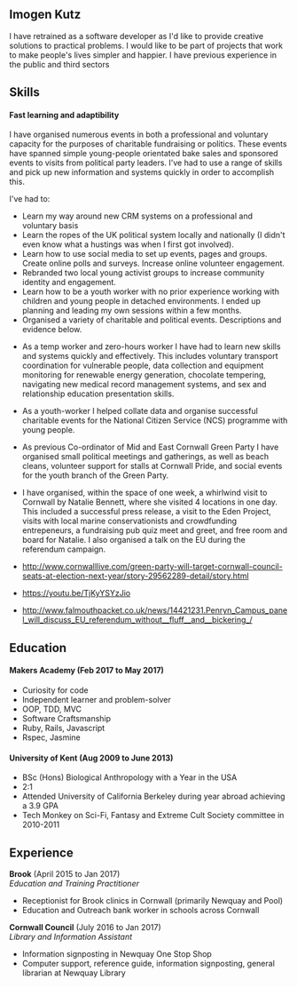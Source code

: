 ## Imogen Kutz

I have retrained as a software developer as I'd like to provide creative solutions to practical problems. I would like to be part of projects that work to make people's lives simpler and happier. I have previous experience in the public and third sectors

## Skills

#### Fast learning and adaptibility

I have organised numerous events in both a professional and voluntary capacity for the purposes of charitable fundraising or politics. These events have spanned simple young-people orientated bake sales and sponsored events to visits from political party leaders. I've had to use a range of skills and pick up new information and systems quickly in order to accomplish this.

I've had to:
* Learn my way around new CRM systems on a professional and voluntary basis
* Learn the ropes of the UK political system locally and nationally (I didn't even know what a hustings was when I first got involved).
* Learn how to use social media to set up events, pages and groups. Create online polls and surveys. Increase online volunteer engagement.
* Rebranded two local young activist groups to increase community identity and engagement.
* Learn how to be a youth worker with no prior experience working with children and young people in detached environments. I ended up planning and leading my own sessions within a few months.
* Organised a variety of charitable and political events. Descriptions and evidence below.

- As a temp worker and zero-hours worker I have had to learn new skills and systems quickly and effectively. This includes voluntary transport coordination for vulnerable people, data collection and equipment monitoring for renewable energy generation, chocolate tempering, navigating new medical record management systems, and sex and relationship education presentation skills.
- As a youth-worker I helped collate data and organise successful charitable events for the National Citizen Service (NCS) programme with young people.
- As previous Co-ordinator of Mid and East Cornwall Green Party I have organised small political meetings and gatherings, as well as beach cleans, volunteer support for stalls at Cornwall Pride, and social events for the youth branch of the Green Party. 
- I have organised, within the space of one week, a whirlwind visit to Cornwall by Natalie Bennett, where she visited 4 locations in one day. This included a successful press release, a visit to the Eden Project, visits with local marine conservationists and crowdfunding entrepeneurs, a fundraising pub quiz meet and greet, and free room and board for Natalie. I also organised a talk on the EU during the referendum campaign.

- http://www.cornwalllive.com/green-party-will-target-cornwall-council-seats-at-election-next-year/story-29562289-detail/story.html
- https://youtu.be/TjKyYSYzJio 
- http://www.falmouthpacket.co.uk/news/14421231.Penryn_Campus_panel_will_discuss_EU_referendum_without__fluff__and__bickering_/

## Education

#### Makers Academy (Feb 2017 to May 2017)

- Curiosity for code
- Independent learner and problem-solver
- OOP, TDD, MVC
- Software Craftsmanship
- Ruby, Rails, Javascript
- Rspec, Jasmine

#### University of Kent (Aug 2009 to June 2013)

- BSc (Hons) Biological Anthropology with a Year in the USA
- 2:1
- Attended University of California Berkeley during year abroad achieving a 3.9 GPA
- Tech Monkey on Sci-Fi, Fantasy and Extreme Cult Society committee in 2010-2011

## Experience

**Brook** (April 2015 to Jan 2017)    
*Education and Training Practitioner*
- Receptionist for Brook clinics in Cornwall (primarily Newquay and Pool)
- Education and Outreach bank worker in schools across Cornwall

**Cornwall Council** (July 2016 to Jan 2017)    
*Library and Information Assistant*
- Information signposting in Newquay One Stop Shop
- Computer support, reference guide, information signposting, general librarian at Newquay Library
